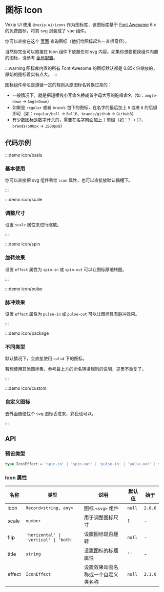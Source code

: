 # 图标 Icon

Vexip UI 使用 `@vexip-ui/icons` 作为图标库，该图标库基于 [Font Awesome](https://fontawesome.com/) 6.x 的免费图标，将其 svg 封装成了 vue 组件。

你可以直接在这个 [页面](https://fontawesome.com/search?m=free) 查询图标（他们给图标起名一直很奇怪）。

当然你完全可以直接在 Icon 组件下放置任何 svg 内容。如果你想要更换组件内置的图标，请参考 [全局配置](/zh-CN/guide/global-config.html#内置图标)。

:::warning
图标库内置的所有 Font Awesome 的图标默认都是 0.85x 倍缩放的，原始的图标着实有点大。
:::

图标组件命名是遵循一定的规则从原图标名转换过来的：

- 一般情况下，就是把短横线小写命名换成首字母大写的驼峰命名（如：`angle-down` -> `AngleDown`）
- 如果是 `regular` 或者 `brands` 包下的图标，在名字的最后加上 `R` 或者 `B` 的后缀即可（如：`regular/bell` -> `BellR`、`brands/github` -> `GithubB`）
- 有少数图标是数字开头的，需要在名字前面加上 `I` 前缀（如：`7` -> `I7`、`brands/500px` -> `I500pxB`）

## 代码示例

:::demo icon/basis

### 基本使用

你可以直接把 svg 组件丢给 `icon` 属性，也可以直接放默认插槽下。

:::

:::demo icon/scale

### 调整尺寸

设置 `scale` 属性来进行缩放。

:::

:::demo icon/spin

### 旋转效果

设置 `effect` 属性为 `spin-in` 或 `spin-out` 可以让图标原地转圈。

:::

:::demo icon/pulse

### 脉冲效果

设置 `effect` 属性为 `pulse-in` 或 `pulse-out` 可以让图标具有脉冲效果。

:::

:::demo icon/package

### 不同类型

默认情况下，会直接使用 `solid` 下的图标。

若想使用其他图标集，参考最上方的命名转换规则的说明，这里不重复了。

:::

:::demo icon/custom

### 自定义图标

去外面随便找个 svg 图标丢进来，彩色也可以。

:::

## API

### 预设类型

```ts
type IconEffect = 'spin-in' | 'spin-out' | 'pulse-in' | 'pulse-out' | string
```

### Icon 属性

| 名称   | 类型                                   | 说明                               | 默认值 | 始于    |
| ------ | -------------------------------------- | ---------------------------------- | ------ | ------- |
| icon   | `Record<string, any>`                  | 图标 `<svg>` 组件                  | `null` | `2.0.0` |
| scale  | `number`                               | 用于调整图标尺寸                   | `1`    | -       |
| flip   | `'horizontal' \| 'vertical' \| 'both'` | 设置图标是否翻转                   | `null` | -       |
| title  | `string`                               | 设置图标的标题属性                 | `''`   | -       |
| effect | `IconEffect`                           | 设置效果动画名称或一个自定义类名称 | `null` | `2.1.0` |
